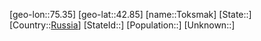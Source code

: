 ﻿---
location: [42.85,75.35]
type: City
tags:
- geo/City


SpocWebEntityId: 34895
isDeleted: false
confidential: public

---
[geo-lon::75.35]
[geo-lat::42.85]
[name::Toksmak]
[State::]
[Country::[Russia](geo/Continent/Europe/Russia.md)]
[StateId::]
[Population::]
[Unknown::]


